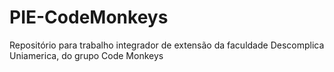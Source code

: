 # PIE-CodeMonkeys
Repositório para trabalho integrador de extensão da faculdade Descomplica Uniamerica, do grupo Code Monkeys
